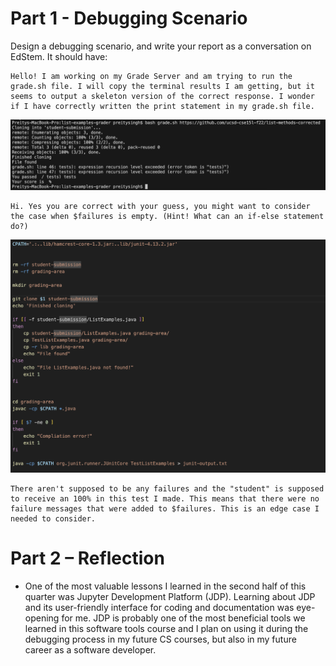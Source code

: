 # Part 1 - Debugging Scenario
Design a debugging scenario, and write your report as a conversation on EdStem. It should have:

```
Hello! I am working on my Grade Server and am trying to run the grade.sh file. I will copy the terminal results I am getting, but it seems to output a skeleton version of the correct response. I wonder if I have correctly written the print statement in my grade.sh file.
```
![Image](help.png)

```
Hi. Yes you are correct with your guess, you might want to consider the case when $failures is empty. (Hint! What can an if-else statement do?)
```

![Image](edits.png)

```
There aren't supposed to be any failures and the "student" is supposed to receive an 100% in this test I made. This means that there were no failure messages that were added to $failures. This is an edge case I needed to consider.
```
# Part 2 – Reflection

* One of the most valuable lessons I learned in the second half of this quarter was Jupyter Development Platform (JDP). Learning about JDP and its user-friendly interface for coding and documentation was eye-opening for me. JDP is probably one of the most beneficial tools we learned in this software tools course and I plan on using it during the debugging process in my future CS courses, but also in my future career as a software developer.
